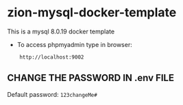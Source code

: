 # zion-mysql-docker-template
This is a mysql 8.0.19 docker template

* To access phpmyadmin type in browser:
```
    http://localhost:9002
```

## CHANGE THE PASSWORD IN .env FILE

Default password: ```123changeMe#```
